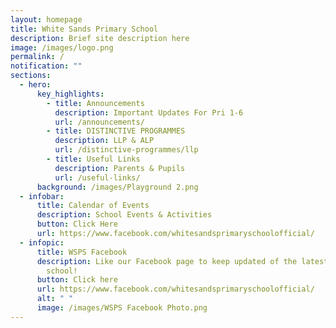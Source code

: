 ```yaml
---
layout: homepage
title: White Sands Primary School
description: Brief site description here
image: /images/logo.png
permalink: /
notification: ""
sections:
  - hero:
      key_highlights:
        - title: Announcements
          description: Important Updates For Pri 1-6
          url: /announcements/
        - title: DISTINCTIVE PROGRAMMES
          description: LLP & ALP
          url: /distinctive-programmes/llp
        - title: Useful Links
          description: Parents & Pupils
          url: /useful-links/
      background: /images/Playground 2.png
  - infobar:
      title: Calendar of Events
      description: School Events & Activities
      button: Click Here
      url: https://www.facebook.com/whitesandsprimaryschoolofficial/
  - infopic:
      title: WSPS Facebook
      description: Like our Facebook page to keep updated of the latest happenings in
        school!
      button: Click here
      url: https://www.facebook.com/whitesandsprimaryschoolofficial/
      alt: " "
      image: /images/WSPS Facebook Photo.png
---
```

